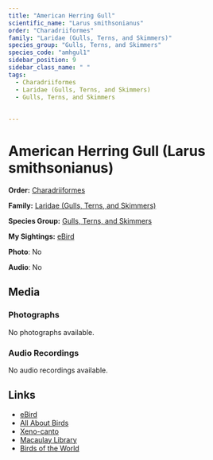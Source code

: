 ```yaml
---
title: "American Herring Gull"
scientific_name: "Larus smithsonianus"
order: "Charadriiformes"
family: "Laridae (Gulls, Terns, and Skimmers)"
species_group: "Gulls, Terns, and Skimmers"
species_code: "amhgul1"
sidebar_position: 9
sidebar_class_name: " "
tags: 
  - Charadriiformes
  - Laridae (Gulls, Terns, and Skimmers)
  - Gulls, Terns, and Skimmers
  
  
---
```


# American Herring Gull (Larus smithsonianus)

**Order:** [Charadriiformes](/tags/charadriiformes)

**Family:** [Laridae (Gulls, Terns, and Skimmers)](/tags/laridae-gulls-terns-and-skimmers)

**Species Group:** [Gulls, Terns, and Skimmers](/tags/gulls-terns-and-skimmers)

**My Sightings:** [eBird](https://ebird.org/lifelist?r=world&time=life&spp=amhgul1)

**Photo**: No 

**Audio**: No

## Media
### Photographs
No photographs available.

### Audio Recordings
No audio recordings available.

## Links
* [eBird](https://ebird.org/species/amhgul1) 
* [All About Birds](https://www.allaboutbirds.org/guide/amhgul1) 
* [Xeno-canto](https://www.xeno-canto.org/species/larus-smithsonianus) 
* [Macaulay Library](https://search.macaulaylibrary.org/catalog?taxonCode=amhgul1&sort=rating_rank_desc)
* [Birds of the World](https://birdsoftheworld.org/bow/species/amhgul1)
